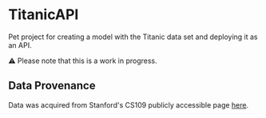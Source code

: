 # TitanicAPI
Pet project for creating a model with the Titanic data set and deploying it as an API. 

:warning: Please note that this is a work in progress.

## Data Provenance
Data was acquired from Stanford's CS109 publicly accessible page [here](http://web.stanford.edu/class/archive/cs/cs109/cs109.1166/problem12.html).